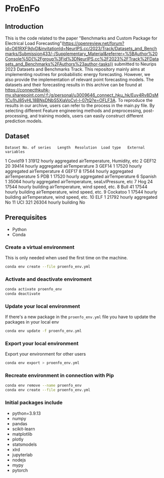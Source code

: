 # ProEnFo

## Introduction

This is the code related to the paper 
"Benchmarks and Custom Package for Electrical Load Forecasting"(https://openreview.net/forum?id=O61RXF9dvD&invitationId=NeurIPS.cc/2023/Track/Datasets_and_Benchmarks/Submission433/-/Supplementary_Material&referrer=%5BAuthor%20Console%5D(%2Fgroup%3Fid%3DNeurIPS.cc%2F2023%2FTrack%2FDatasets_and_Benchmarks%2FAuthors%23author-tasks)) submitted to Neurips 2023 Datasets and Benchmarks Track. 
This repository mainly aims at implementing routines for probabilistic energy forecasting. However, we also provide the implementation of relevant point forecasting models.
The datasets and their forecasting results in this archive can be found at https://connecthkuhk-my.sharepoint.com/:f:/g/personal/u3009646_connect_hku_hk/Euy4Rv8DsM1Cu1hJ85yHL18BNsDNbS5XiaVoCvl-l-07tQ?e=OFLF3A. 
To reproduce the results in our archive, users can refer to the process in the main.py file. By selecting different Feature engineering methods and preprocessing, post-processing, and training models, users can easily construct different prediction models.

## Dataset
	Dataset	No. of series	Length	Resolution	Load type	External variables
1	Covid19	1	31912	hourly	aggregated	airTemperature,
Humidity, etc
2	GEF12	20	39414	hourly	aggregated	airTemperature
3	GEF14	1	17520	hourly	aggregated	airTemperature
4	GEF17	8	17544	hourly	aggregated	airTemperature
5	PDB	1	17520	hourly	aggregated	airTemperature
6	Spanish	1	35064	hourly	aggregated	airTemperature,
seaLvlPressure, etc
7	Hog	24	17544	hourly	building	airTemperature,
wind speed, etc.
8	Bull	41	17544	hourly	building	airTemperature,
wind speed, etc.
9	Cockatoo	1	17544	hourly	building	airTemperature,
wind speed, etc.
10	ELF	1	21792	hourly	aggregated	No
11	UCI	321	26304	hourly	building	No


## Prerequisites
- Python 
- Conda

### Create a virtual environment
This is only needed when used the first time on the machine.

```bash
conda env create --file proenfo_env.yml
```

### Activate and deactivate enviroment
```bash
conda activate proenfo_env
conda deactivate
```

### Update your local environment

If there's a new package in the `proenfo_env.yml` file you have to update the packages in your local env

```bash
conda env update -f proenfo_env.yml
```

### Export your local environment

Export your environment for other users

```bash
conda env export > proenfo_env.yml 
```

### Recreate environment in connection with Pip
```bash
conda env remove --name proenfo_env
conda env create --file proenfo_env.yml
```

### Initial packages include
  - python=3.9.13
  - numpy
  - pandas
  - scikit-learn
  - matplotlib
  - plotly
  - statsmodels
  - xlrd
  - jupyterlab
  - nodejs
  - mypy
  - pytorch
